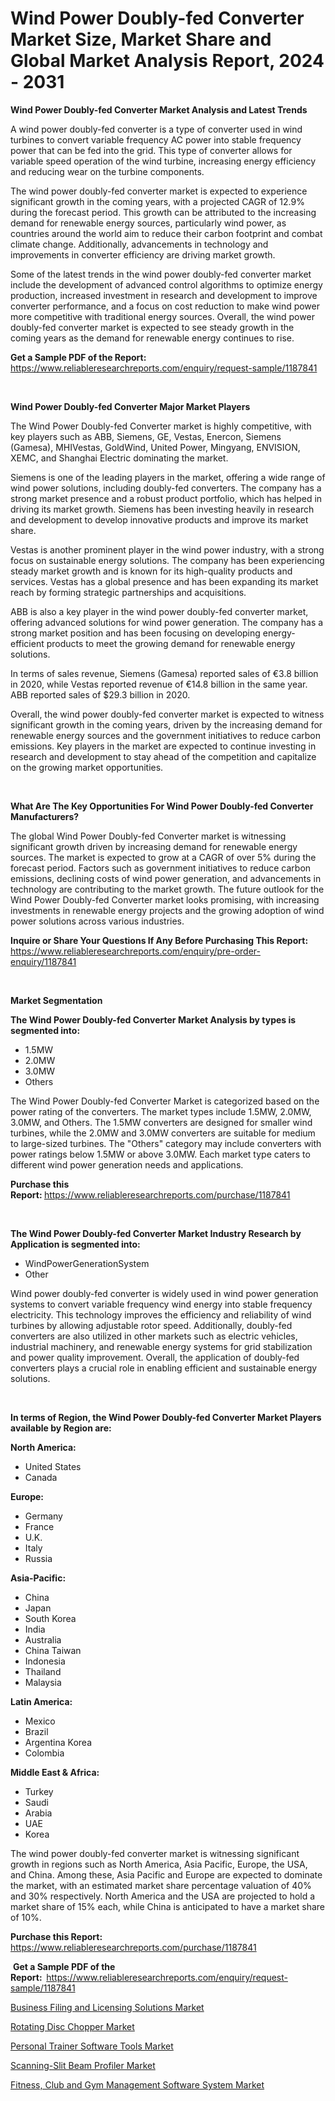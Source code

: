 <p><h1>Wind Power Doubly-fed Converter Market Size, Market Share and Global Market Analysis Report, 2024 - 2031</h1></p><p><strong>Wind Power Doubly-fed Converter Market Analysis and Latest Trends</strong></p>
<p><p>A wind power doubly-fed converter is a type of converter used in wind turbines to convert variable frequency AC power into stable frequency power that can be fed into the grid. This type of converter allows for variable speed operation of the wind turbine, increasing energy efficiency and reducing wear on the turbine components.</p><p>The wind power doubly-fed converter market is expected to experience significant growth in the coming years, with a projected CAGR of 12.9% during the forecast period. This growth can be attributed to the increasing demand for renewable energy sources, particularly wind power, as countries around the world aim to reduce their carbon footprint and combat climate change. Additionally, advancements in technology and improvements in converter efficiency are driving market growth.</p><p>Some of the latest trends in the wind power doubly-fed converter market include the development of advanced control algorithms to optimize energy production, increased investment in research and development to improve converter performance, and a focus on cost reduction to make wind power more competitive with traditional energy sources. Overall, the wind power doubly-fed converter market is expected to see steady growth in the coming years as the demand for renewable energy continues to rise.</p></p>
<p><strong>Get a Sample PDF of the Report:&nbsp;</strong> <a href="https://www.reliableresearchreports.com/enquiry/request-sample/1187841">https://www.reliableresearchreports.com/enquiry/request-sample/1187841</a></p>
<p>&nbsp;</p>
<p><strong>Wind Power Doubly-fed Converter Major Market Players</strong></p>
<p><p>The Wind Power Doubly-fed Converter market is highly competitive, with key players such as ABB, Siemens, GE, Vestas, Enercon, Siemens (Gamesa), MHIVestas, GoldWind, United Power, Mingyang, ENVISION, XEMC, and Shanghai Electric dominating the market.</p><p>Siemens is one of the leading players in the market, offering a wide range of wind power solutions, including doubly-fed converters. The company has a strong market presence and a robust product portfolio, which has helped in driving its market growth. Siemens has been investing heavily in research and development to develop innovative products and improve its market share.</p><p>Vestas is another prominent player in the wind power industry, with a strong focus on sustainable energy solutions. The company has been experiencing steady market growth and is known for its high-quality products and services. Vestas has a global presence and has been expanding its market reach by forming strategic partnerships and acquisitions.</p><p>ABB is also a key player in the wind power doubly-fed converter market, offering advanced solutions for wind power generation. The company has a strong market position and has been focusing on developing energy-efficient products to meet the growing demand for renewable energy solutions.</p><p>In terms of sales revenue, Siemens (Gamesa) reported sales of €3.8 billion in 2020, while Vestas reported revenue of €14.8 billion in the same year. ABB reported sales of $29.3 billion in 2020.</p><p>Overall, the wind power doubly-fed converter market is expected to witness significant growth in the coming years, driven by the increasing demand for renewable energy sources and the government initiatives to reduce carbon emissions. Key players in the market are expected to continue investing in research and development to stay ahead of the competition and capitalize on the growing market opportunities.</p></p>
<p>&nbsp;</p>
<p><strong>What Are The Key Opportunities For Wind Power Doubly-fed Converter Manufacturers?</strong></p>
<p><p>The global Wind Power Doubly-fed Converter market is witnessing significant growth driven by increasing demand for renewable energy sources. The market is expected to grow at a CAGR of over 5% during the forecast period. Factors such as government initiatives to reduce carbon emissions, declining costs of wind power generation, and advancements in technology are contributing to the market growth. The future outlook for the Wind Power Doubly-fed Converter market looks promising, with increasing investments in renewable energy projects and the growing adoption of wind power solutions across various industries.</p></p>
<p><strong>Inquire or Share Your Questions If Any Before Purchasing This Report:</strong> <a href="https://www.reliableresearchreports.com/enquiry/pre-order-enquiry/1187841">https://www.reliableresearchreports.com/enquiry/pre-order-enquiry/1187841</a></p>
<p>&nbsp;</p>
<p><strong>Market Segmentation</strong></p>
<p><strong>The Wind Power Doubly-fed Converter Market Analysis by types is segmented into:</strong></p>
<p><ul><li>1.5MW</li><li>2.0MW</li><li>3.0MW</li><li>Others</li></ul></p>
<p><p>The Wind Power Doubly-fed Converter Market is categorized based on the power rating of the converters. The market types include 1.5MW, 2.0MW, 3.0MW, and Others. The 1.5MW converters are designed for smaller wind turbines, while the 2.0MW and 3.0MW converters are suitable for medium to large-sized turbines. The "Others" category may include converters with power ratings below 1.5MW or above 3.0MW. Each market type caters to different wind power generation needs and applications.</p></p>
<p><strong>Purchase this Report:&nbsp;</strong><a href="https://www.reliableresearchreports.com/purchase/1187841">https://www.reliableresearchreports.com/purchase/1187841</a></p>
<p>&nbsp;</p>
<p><strong>The Wind Power Doubly-fed Converter Market Industry Research by Application is segmented into:</strong></p>
<p><ul><li>WindPowerGenerationSystem</li><li>Other</li></ul></p>
<p><p>Wind power doubly-fed converter is widely used in wind power generation systems to convert variable frequency wind energy into stable frequency electricity. This technology improves the efficiency and reliability of wind turbines by allowing adjustable rotor speed. Additionally, doubly-fed converters are also utilized in other markets such as electric vehicles, industrial machinery, and renewable energy systems for grid stabilization and power quality improvement. Overall, the application of doubly-fed converters plays a crucial role in enabling efficient and sustainable energy solutions.</p></p>
<p>&nbsp;</p>
<p><strong>In terms of Region, the Wind Power Doubly-fed Converter Market Players available by Region are:</strong></p>
<p>
    <p> <strong> North America: </strong>
        <ul>
            <li>United States</li>
            <li>Canada</li>
        </ul>
        </p> 
    <p> <strong> Europe: </strong>
        <ul>
            <li>Germany</li>
            <li>France</li>
            <li>U.K.</li>
            <li>Italy</li>
            <li>Russia</li>
        </ul>
        </p> 
    <p> <strong> Asia-Pacific: </strong>
        <ul>
            <li>China</li>
            <li>Japan</li>
            <li>South Korea</li>
            <li>India</li>
            <li>Australia</li>
            <li>China Taiwan</li>
            <li>Indonesia</li>
            <li>Thailand</li>
            <li>Malaysia</li>
        </ul>
        </p> 
    <p> <strong> Latin America: </strong>
        <ul>
            <li>Mexico</li>
            <li>Brazil</li>
            <li>Argentina Korea</li>
            <li>Colombia</li>
        </ul>
        </p> 
    <p> <strong> Middle East & Africa: </strong>
        <ul>
            <li>Turkey</li>
            <li>Saudi</li>
            <li>Arabia</li>
            <li>UAE</li>
            <li>Korea</li>
        </ul>
    </p>
    </p>
<p><p>The wind power doubly-fed converter market is witnessing significant growth in regions such as North America, Asia Pacific, Europe, the USA, and China. Among these, Asia Pacific and Europe are expected to dominate the market, with an estimated market share percentage valuation of 40% and 30% respectively. North America and the USA are projected to hold a market share of 15% each, while China is anticipated to have a market share of 10%.</p></p>
<p><strong>Purchase this Report: </strong><a href="https://www.reliableresearchreports.com/purchase/1187841">https://www.reliableresearchreports.com/purchase/1187841</a></p>
<p>&nbsp;<strong>Get a Sample PDF of the Report:&nbsp;&nbsp;</strong><a href="https://www.reliableresearchreports.com/enquiry/request-sample/1187841">https://www.reliableresearchreports.com/enquiry/request-sample/1187841</a></p>
<p><strong></strong></p>
<p><p><a href="https://carnation-joke-41f.notion.site/Business-Filing-and-Licensing-Solutions-Market-Research-Report-Provides-thorough-Industry-Overview--eff4d4af34db420db70673ea686b6dc3">Business Filing and Licensing Solutions Market</a></p><p><a href="https://view.publitas.com/reportprime-1/global-rotating-disc-chopper-market-by-types-applications-and-major-players-with-regional-growth-rate-analysis-and-development-situation-from-2024-to-2031/">Rotating Disc Chopper Market</a></p><p><a href="https://extreme-scabiosa-c81.notion.site/Personal-Trainer-Software-Tools-Market-Size-Market-Share-and-Global-Market-Analysis-Report-2024--4dda2781e3d74a3f9632175256937411">Personal Trainer Software Tools Market</a></p><p><a href="https://view.publitas.com/reportprime-1/scanning-slit-beam-profiler-market-provides-a-comprehensive-analysis-including-a-macro-overview-of-the-market-as-well-as-micro-details-such-as-market-size-and-competitive-landscape/">Scanning-Slit Beam Profiler Market</a></p><p><a href="https://adventurous-uranium-ef9.notion.site/Fitness-Club-and-Gym-Management-Software-System-Market-Analysis-and-Market-Size-Global-Industry-Ov-77cf06af33994cd083e70ac189174d16">Fitness, Club and Gym Management Software System Market</a></p></p>
